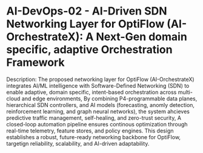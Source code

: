 # AI-DevOps-02 - AI-Driven SDN Networking Layer for OptiFlow (AI-OrchestrateX): A Next-Gen domain specific, adaptive Orchestration Framework
Description:
The proposed networking layer for OptiFlow (AI-OrchestrateX) integrates AI/ML intelligence with Software-Defined Networking (SDN) to enable adaptive, domain specific, intent-based orchestration across multi-cloud and edge environments, By combining P4-programmable data planes, hierarchical SDN controllers, and AI models (forecasting, anomly detection, reinforcement learning, and graph neural networks), the system ahcieves predictive traffic management, self-healing, and zero-trust security, A closed-loop automation pipeline ensures continous optimization through real-time telemetry, feature stores, and policy engines. This design establishes a robust, future-ready networking backbone for OptiFlow, targetign reliability, scalability, and AI-driven adaptability.
